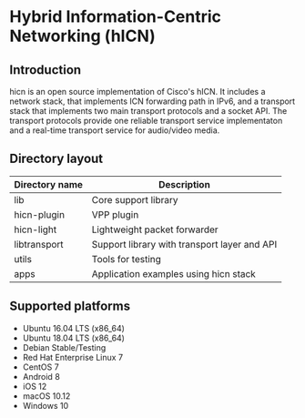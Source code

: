 Hybrid Information-Centric Networking (hICN)
========================

## Introduction
hicn is an open source implementation of Cisco's hICN. It includes a network
stack, that implements ICN forwarding path in IPv6, and a transport stack
that implements two main transport protocols and a socket API.
The transport protocols provide one reliable transport service implementaton
and a real-time transport service for audio/video media.

## Directory layout

| Directory name         | Description                                    |
| ---------------------- | ---------------------------------------------- |
|      lib               | Core support library                           |
|      hicn-plugin       | VPP plugin                                     |
|      hicn-light        | Lightweight packet forwarder                   |
|      libtransport      | Support library with transport layer and API   |
|      utils             | Tools for testing                              |
|      apps              | Application examples using hicn stack          |


## Supported platforms

- Ubuntu 16.04 LTS (x86_64)
- Ubuntu 18.04 LTS (x86_64)
- Debian Stable/Testing
- Red Hat Enterprise Linux 7
- CentOS 7
- Android 8
- iOS 12
- macOS 10.12
- Windows 10
